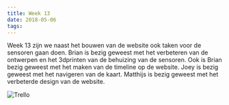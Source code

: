 ```yaml
---
title: Week 13
date: 2018-05-06
tags:
---
```


Week 13 zijn we naast het bouwen van de website ook taken voor de sensoren gaan doen.
Brian is bezig geweest met het verbeteren van de ontwerpen en het 3dprinten van de behuizing van de sensoren. Ook is Brian bezig geweest met het maken van de timeline op de website. Joey is bezig geweest met het navigeren van de kaart. Matthijs is bezig geweest met het verbeterde design van de website.

![Trello](https://i.imgur.com/udI0vnb.png)
